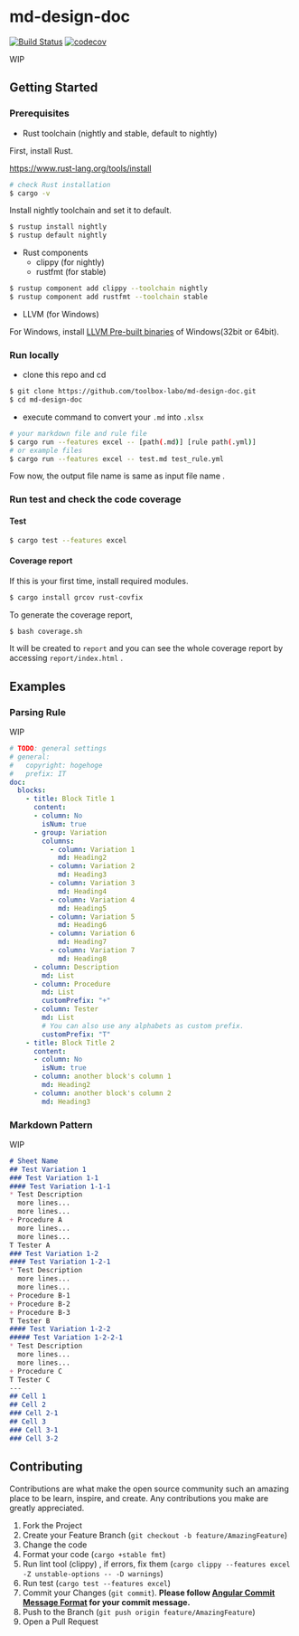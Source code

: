 # md-design-doc
[![Build Status](https://travis-ci.com/toolbox-labo/md-design-doc.svg?branch=master)](https://travis-ci.com/toolbox-labo/md-design-doc) [![codecov](https://codecov.io/gh/toolbox-labo/md-design-doc/branch/master/graph/badge.svg?token=258Z1OJCOY)](https://codecov.io/gh/toolbox-labo/md-design-doc)

WIP

## Getting Started

### Prerequisites

- Rust toolchain (nightly and stable, default to nightly)

First, install Rust.

https://www.rust-lang.org/tools/install

```sh
# check Rust installation
$ cargo -v
```

Install nightly toolchain and set it to default.

```sh
$ rustup install nightly
$ rustup default nightly
```

- Rust components
  - clippy (for nightly)
  - rustfmt (for stable)

```sh
$ rustup component add clippy --toolchain nightly
$ rustup component add rustfmt --toolchain stable
```

- LLVM (for Windows)

For Windows, install [LLVM Pre-built binaries](https://releases.llvm.org/download.html#11.0.0) of Windows(32bit or 64bit).

### Run locally

- clone this repo and cd

```sh
$ git clone https://github.com/toolbox-labo/md-design-doc.git
$ cd md-design-doc
```

- execute command to convert your `.md` into `.xlsx`

```sh
# your markdown file and rule file
$ cargo run --features excel -- [path(.md)] [rule path(.yml)]
# or example files
$ cargo run --features excel -- test.md test_rule.yml
```

Fow now, the output file name is same as input file name .

### Run test and check the code coverage
#### Test

```sh
$ cargo test --features excel
```

#### Coverage report

If this is your first time, install required modules.

```sh
$ cargo install grcov rust-covfix
```

To generate the coverage report,

```sh
$ bash coverage.sh
```

It will be created to `report` and you can see the whole coverage report by accessing `report/index.html` .

## Examples

### Parsing Rule

WIP

```yml
# TODO: general settings
# general:
#   copyright: hogehoge
#   prefix: IT
doc:
  blocks:
    - title: Block Title 1
      content:
      - column: No
        isNum: true
      - group: Variation
        columns:
          - column: Variation 1
            md: Heading2
          - column: Variation 2
            md: Heading3
          - column: Variation 3
            md: Heading4
          - column: Variation 4
            md: Heading5
          - column: Variation 5
            md: Heading6
          - column: Variation 6
            md: Heading7
          - column: Variation 7
            md: Heading8
      - column: Description
        md: List
      - column: Procedure
        md: List
        customPrefix: "+"
      - column: Tester
        md: List
        # You can also use any alphabets as custom prefix.
        customPrefix: "T"
    - title: Block Title 2
      content:
      - column: No
        isNum: true
      - column: another block's column 1
        md: Heading2
      - column: another block's column 2
        md: Heading3
```

### Markdown Pattern

WIP

```markdown
# Sheet Name
## Test Variation 1
### Test Variation 1-1
#### Test Variation 1-1-1
* Test Description
  more lines...
  more lines...
+ Procedure A
  more lines...
  more lines...
T Tester A
### Test Variation 1-2
#### Test Variation 1-2-1
* Test Description
  more lines...
  more lines...
+ Procedure B-1
+ Procedure B-2
+ Procedure B-3
T Tester B
#### Test Variation 1-2-2
##### Test Variation 1-2-2-1
* Test Description
  more lines...
  more lines...
+ Procedure C
T Tester C
---
## Cell 1
## Cell 2
### Cell 2-1
## Cell 3
### Cell 3-1
### Cell 3-2
```

## Contributing
Contributions are what make the open source community such an amazing place to be learn, inspire, and create. Any contributions you make are greatly appreciated.

1. Fork the Project
1. Create your Feature Branch (`git checkout -b feature/AmazingFeature`)
1. Change the code
1. Format your code (`cargo +stable fmt`)
1. Run lint tool (clippy) , if errors, fix them (`cargo clippy --features excel -Z unstable-options -- -D warnings`)
1. Run test (`cargo test --features excel`)
1. Commit your Changes (`git commit`). **Please follow [Angular Commit Message Format](https://github.com/angular/angular/blob/master/CONTRIBUTING.md#-commit-message-format) for your commit message.**
1. Push to the Branch (`git push origin feature/AmazingFeature`)
1. Open a Pull Request
